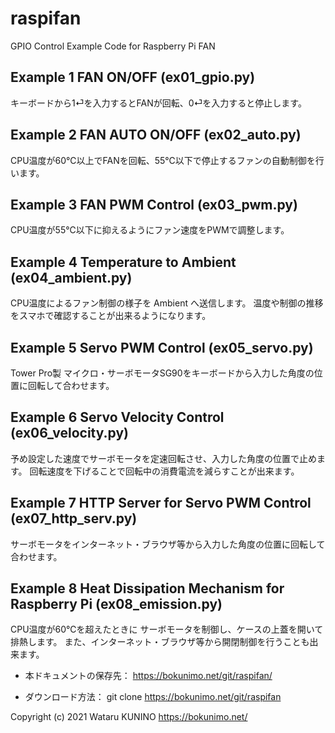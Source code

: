 # raspifan
GPIO Control Example Code for Raspberry Pi FAN

## Example 1 FAN ON/OFF (ex01_gpio.py)  
キーボードから1⏎を入力するとFANが回転、0⏎を入力すると停止します。  

## Example 2 FAN AUTO ON/OFF (ex02_auto.py)  
CPU温度が60℃以上でFANを回転、55℃以下で停止するファンの自動制御を行います。  

## Example 3 FAN PWM Control (ex03_pwm.py)  
CPU温度が55℃以下に抑えるようにファン速度をPWMで調整します。  

## Example 4 Temperature to Ambient  (ex04_ambient.py)  
CPU温度によるファン制御の様子を Ambient へ送信します。
温度や制御の推移をスマホで確認することが出来るようになります。  

## Example 5 Servo PWM Control (ex05_servo.py)  
Tower Pro製 マイクロ・サーボモータSG90をキーボードから入力した角度の位置に回転して合わせます。  

## Example 6 Servo Velocity Control (ex06_velocity.py)  
予め設定した速度でサーボモータを定速回転させ、入力した角度の位置で止めます。
回転速度を下げることで回転中の消費電流を減らすことが出来ます。  

## Example 7 HTTP Server for Servo PWM Control (ex07_http_serv.py)
サーボモータをインターネット・ブラウザ等から入力した角度の位置に回転して合わせます。  

## Example 8 Heat Dissipation Mechanism for Raspberry Pi (ex08_emission.py)
CPU温度が60℃を超えたときに サーボモータを制御し、ケースの上蓋を開いて排熱します。
また、インターネット・ブラウザ等から開閉制御を行うことも出来ます。  

- 本ドキュメントの保存先：
	https://bokunimo.net/git/raspifan/  

- ダウンロード方法：
	git clone https://bokunimo.net/git/raspifan  

Copyright (c) 2021 Wataru KUNINO https://bokunimo.net/  

